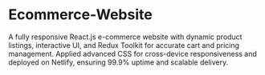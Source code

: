 # Ecommerce-Website
A fully responsive React.js e-commerce website with dynamic product listings, interactive UI, and Redux Toolkit for accurate cart and pricing management. Applied advanced CSS for cross-device responsiveness and deployed on Netlify, ensuring 99.9% uptime and scalable delivery.
